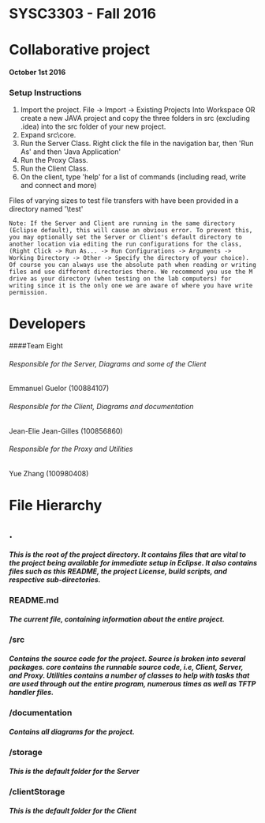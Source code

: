 # SYSC3303 - Fall 2016
# Collaborative project
#### October 1st 2016

### Setup Instructions
1. Import the project. File -> Import -> Existing Projects Into Workspace OR create a new JAVA project and copy the three folders in src (excluding .idea) into the src folder of your new project. 
2. Expand src\core\.
3. Run the Server Class. Right click the file in the navigation bar, then 'Run As' and then 'Java Application' 
4. Run the Proxy Class. 
5. Run the Client Class.
6. On the client, type 'help' for a list of commands (including read, write and connect and more)

Files of varying sizes to test file transfers with have been provided in a directory named '\test\'
	
	Note: If the Server and Client are running in the same directory (Eclipse default), this will cause an obvious error. To prevent this,
	you may optionally set the Server or Client's default directory to another location via editing the run configurations for the class,
	(Right Click -> Run As... -> Run Configurations -> Arguments -> Working Directory -> Other -> Specify the directory of your choice). Of course you can always use the absolute path when reading or writing files and use different directories there. We recommend you use the M drive as your directory (when testing on the lab computers) for writing since it is the only one we are aware of where you have write permission.
	

# Developers
####Team Eight

###### Responsible for the Server, Diagrams and some of the Client
Emmanuel Guelor 	(100884107)

###### Responsible for the Client, Diagrams and documentation
Jean-Elie Jean-Gilles	(100856860)

###### Responsible for the Proxy and Utilities
Yue Zhang 		(100980408)


# File Hierarchy
## .
##### This is the root of the project directory. It contains files that are vital to the project being available for immediate setup in Eclipse. It also contains files such as this README, the project License, build scripts, and respective sub-directories.
### README.md
##### The current file, containing information about the entire project.
### /src
##### Contains the source code for the project. Source is broken into several packages. core contains the runnable source code, i.e, Client, Server, and Proxy. Utilities contains a number of classes to help with tasks that are used through out the entire program, numerous times as well as TFTP handler files. 
### /documentation
##### Contains all diagrams for the project.
### /storage
##### This is the default folder for the Server
### /clientStorage
##### This is the default folder for the Client


